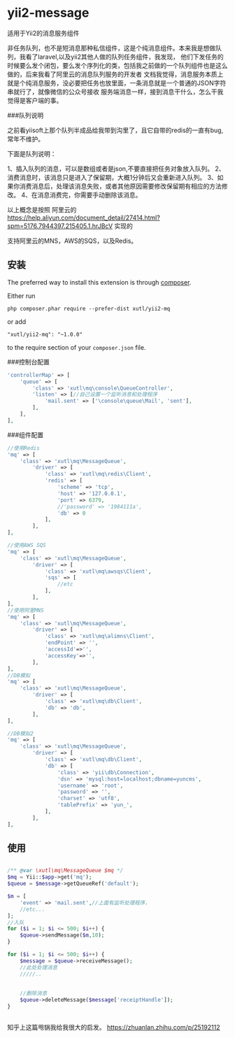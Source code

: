 # yii2-message
适用于Yii2的消息服务组件

非任务队列，也不是短消息那种私信组件，这是个纯消息组件。本来我是想做队列，我看了laravel,以及yii2其他人做的队列任务组件，我发现，
他们下发任务的时候要么发个闭包，要么发个序列化的类，包括我之前做的一个队列组件也是这么做的，后来我看了阿里云的消息队列服务的开发者
文档我觉得，消息服务本质上就是个纯消息服务，没必要把任务也放里面，一条消息就是一个普通的JSON字符串就行了，就像微信的公众号接收
服务端消息一样，接到消息干什么，怎么干我觉得是客户端的事。


###队列说明

之前看yiisoft上那个队列半成品给我带到沟里了，且它自带的redis的一直有bug,常年不维护。

下面是队列说明：

1、插入队列的消息，可以是数组或者是json,不要直接把任务对象放入队列。
2、消费消息时，该消息只是进入了保留期，大概1分钟后又会重新进入队列。
3、如果你消费消息后，处理该消息失败，或者其他原因需要修改保留期有相应的方法修改。
4、在消息消费完，你需要手动删除该消息。

以上概念是按照 阿里云的 
https://help.aliyun.com/document_detail/27414.html?spm=5176.7944397.215405.1.hrJBcV 实现的

支持阿里云的MNS，AWS的SQS，以及Redis。

安装
----

The preferred way to install this extension is through [composer](http://getcomposer.org/download/).

Either run

```
php composer.phar require --prefer-dist xutl/yii2-mq
```

or add

```
"xutl/yii2-mq": "~1.0.0"
```

to the require section of your `composer.json` file.

###控制台配置
````php
'controllerMap' => [
    'queue' => [
        'class' => 'xutl\mq\console\QueueController',
        'listen' => [//自己设置一个监听消息和处理程序
            'mail.sent' => ['\console\queue\Mail', 'sent'],
        ],
    ],
],
````
    
###组件配置
````php
//使用Redis
'mq' => [
    'class' => 'xutl\mq\MessageQueue',
        'driver' => [
            'class' => 'xutl\mq\redis\Client',
            'redis' => [
                'scheme' => 'tcp',
                'host' => '127.0.0.1',
                'port' => 6379,
                //'password' => '1984111a',
                'db' => 0
            ],
        ],
],

//使用AWS SQS
'mq' => [
    'class' => 'xutl\mq\MessageQueue',
        'driver' => [
            'class' => 'xutl\mq\awsqs\Client',
            'sqs' => [
                //etc
            ],
        ],
],
//使用阿里MNS
'mq' => [
    'class' => 'xutl\mq\MessageQueue',
        'driver' => [
            'class' => 'xutl\mq\alimns\Client',
            'endPoint' => '',
            'accessId'=>'',
            'accessKey'=>'',
        ],
],        
//DB模拟
'mq' => [
    'class' => 'xutl\mq\MessageQueue',
        'driver' => [
            'class' => 'xutl\mq\db\Client',
            'db' => 'db',
        ],
],

//DB模拟2
'mq' => [
    'class' => 'xutl\mq\MessageQueue',
        'driver' => [
            'class' => 'xutl\mq\db\Client',
            'db' => [
                'class' => 'yii\db\Connection',
                'dsn' => 'mysql:host=localhost;dbname=yuncms',
                'username' => 'root',
                'password' => '',
                'charset' => 'utf8',
                'tablePrefix' => 'yun_',
            ],
        ],
],
````

使用
----

```php

/** @var \xutl\mq\MessageQueue $mq */
$mq = Yii::$app->get('mq');
$queue = $message->getQueueRef('default');

$m = [
    'event' => 'mail.sent',//上面有监听处理程序，
    //etc...
];
//入队
for ($i = 1; $i <= 500; $i++) {
    $queue->sendMessage($m,10);
}

for ($i = 1; $i <= 500; $i++) {
    $message = $queue->receiveMessage();
    //此处处理消息
    /////..
    
    
    //删除消息
    $queue->deleteMessage($message['receiptHandle']);
}
        
```

知乎上这篇甩锅我给我很大的启发。
https://zhuanlan.zhihu.com/p/25192112